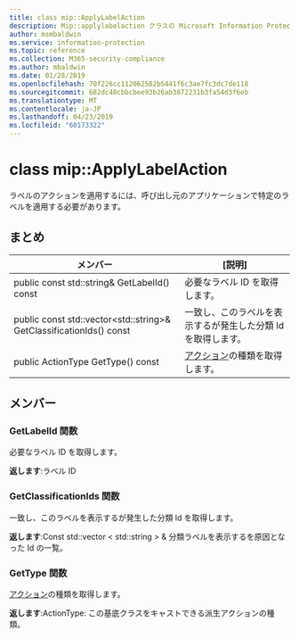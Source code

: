 ```yaml
---
title: class mip::ApplyLabelAction
description: Mip::applylabelaction クラスの Microsoft Information Protection (MIP) SDK について説明します。
author: msmbaldwin
ms.service: information-protection
ms.topic: reference
ms.collection: M365-security-compliance
ms.author: mbaldwin
ms.date: 01/28/2019
ms.openlocfilehash: 70f226cc112062582b5441f6c3ae7fc3dc7de118
ms.sourcegitcommit: 682dc48cbbcbee93b26ab3872231b3fa54d3f6eb
ms.translationtype: MT
ms.contentlocale: ja-JP
ms.lasthandoff: 04/23/2019
ms.locfileid: "60173322"
---
```

# <a name="class-mipapplylabelaction"></a>class mip::ApplyLabelAction 
ラベルのアクションを適用するには、呼び出し元のアプリケーションで特定のラベルを適用する必要があります。
  
## <a name="summary"></a>まとめ
 メンバー                        | [説明]                                
--------------------------------|---------------------------------------------
public const std::string& GetLabelId() const  |  必要なラベル ID を取得します。
public const std::vector\<std::string\>& GetClassificationIds() const  |  一致し、このラベルを表示するが発生した分類 Id を取得します。
public ActionType GetType() const  |  [アクション](class_mip_action.md)の種類を取得します。

## <a name="members"></a>メンバー
  
### <a name="getlabelid-function"></a>GetLabelId 関数
必要なラベル ID を取得します。

  
**返します**:ラベル ID
  
### <a name="getclassificationids-function"></a>GetClassificationIds 関数
一致し、このラベルを表示するが発生した分類 Id を取得します。

  
**返します**:Const std::vector < std::string > & 分類ラベルを表示するを原因となった Id の一覧。

### <a name="gettype-function"></a>GetType 関数
[アクション](class_mip_action.md)の種類を取得します。

  
**返します**:ActionType: この基底クラスをキャストできる派生アクションの種類。